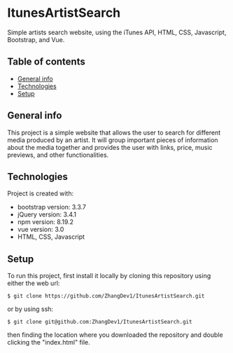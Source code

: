 # ItunesArtistSearch

Simple artists search website, using the iTunes API, HTML, CSS, Javascript, Bootstrap, and Vue.

## Table of contents
* [General info](#general-info)
* [Technologies](#technologies)
* [Setup](#setup)

## General info
This project is a simple website that allows the user to search for different media produced by an artist. It will group important pieces of information about the media together and provides the user with links, price, music previews, and other functionalities. 
	
## Technologies
Project is created with:
* bootstrap version: 3.3.7
* jQuery version: 3.4.1
* npm version: 8.19.2
* vue version: 3.0
* HTML, CSS, Javascript
	
## Setup
To run this project, first install it locally by cloning this repository using either the web url:

```
$ git clone https://github.com/ZhangDev1/ItunesArtistSearch.git
```
or by using ssh:
```
$ git clone git@github.com:ZhangDev1/ItunesArtistSearch.git
```
then finding the location where you downloaded the repository and double clicking the "index.html" file.
